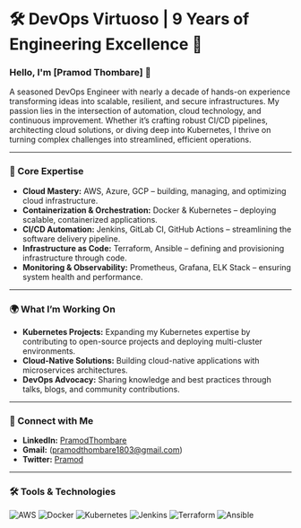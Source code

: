 # 🛠️ DevOps Virtuoso | 9 Years of Engineering Excellence 🚀

### Hello, I'm [Pramod Thombare] 👋

A seasoned DevOps Engineer with nearly a decade of hands-on experience transforming ideas into scalable, resilient, and secure infrastructures. My passion lies in the intersection of automation, cloud technology, and continuous improvement. Whether it’s crafting robust CI/CD pipelines, architecting cloud solutions, or diving deep into Kubernetes, I thrive on turning complex challenges into streamlined, efficient operations.

---

### 🌟 Core Expertise

- **Cloud Mastery:** AWS, Azure, GCP – building, managing, and optimizing cloud infrastructure.
- **Containerization & Orchestration:** Docker & Kubernetes – deploying scalable, containerized applications.
- **CI/CD Automation:** Jenkins, GitLab CI, GitHub Actions – streamlining the software delivery pipeline.
- **Infrastructure as Code:** Terraform, Ansible – defining and provisioning infrastructure through code.
- **Monitoring & Observability:** Prometheus, Grafana, ELK Stack – ensuring system health and performance.

---

### 🌍 What I’m Working On

- **Kubernetes Projects:** Expanding my Kubernetes expertise by contributing to open-source projects and deploying multi-cluster environments.
- **Cloud-Native Solutions:** Building cloud-native applications with microservices architectures.
- **DevOps Advocacy:** Sharing knowledge and best practices through talks, blogs, and community contributions.

---

### 🔗 Connect with Me

- **LinkedIn:** [PramodThombare](https://www.linkedin.com/in/pramod-thombare-a31596116/)
- **Gmail:** (pramodthombare1803@gmail.com)
- **Twitter:** [Pramod](https://twitter.com/PramodThom14095)

---


### 🛠️ Tools & Technologies

![AWS](https://img.shields.io/badge/AWS-232F3E?style=for-the-badge&logo=amazon-aws&logoColor=white)
![Docker](https://img.shields.io/badge/Docker-2496ED?style=for-the-badge&logo=docker&logoColor=white)
![Kubernetes](https://img.shields.io/badge/Kubernetes-326CE5?style=for-the-badge&logo=kubernetes&logoColor=white)
![Jenkins](https://img.shields.io/badge/Jenkins-D24939?style=for-the-badge&logo=jenkins&logoColor=white)
![Terraform](https://img.shields.io/badge/Terraform-7B42BC?style=for-the-badge&logo=terraform&logoColor=white)
![Ansible](https://img.shields.io/badge/Ansible-EE0000?style=for-the-badge&logo=ansible&logoColor=white)

